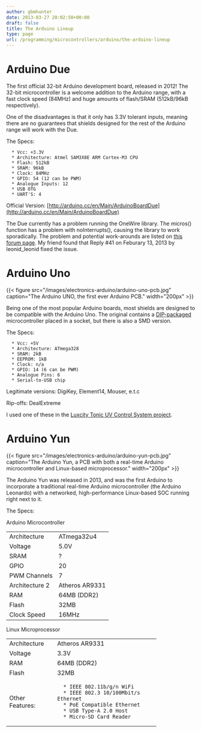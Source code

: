 ```yaml
---
author: gbmhunter
date: 2013-03-27 20:02:50+00:00
draft: false
title: The Arduino Lineup
type: page
url: /programming/microcontrollers/arduino/the-arduino-lineup
---
```


# Arduino Due




The first official 32-bit Arduino development board, released in 2012! The 32-bit microcontroller is a welcome addition to the Arduino range, with a fast clock speed (84MHz) and huge amounts of flash/SRAM (512kB/96kB respectively).




One of the disadvantages is that it only has 3.3V tolerant inputs, meaning there are no guarantees that shields designed for the rest of the Arduino range will work with the Due.




The Specs:





	  * Vcc: +3.3V
	  * Architecture: Atmel SAM3X8E ARM Cortex-M3 CPU
	  * Flash: 512kB
	  * SRAM: 96kB
	  * Clock: 84MHz
	  * GPIO: 54 (12 can be PWM)
	  * Analogue Inputs: 12
	  * USB OTG
	  * UART'S: 4



Official Version: [http://arduino.cc/en/Main/ArduinoBoardDue](http://arduino.cc/en/Main/ArduinoBoardDue)




The Due currently has a problem running the OneWire library. The micros() function has a problem with noInterrupts(), causing the library to work sporadically. The problem and potential work-arounds are listed on [this forum page](http://arduino.cc/forum/index.php/topic,141030.msg1117349.html). My friend found that Reply #41 on Feburary 13, 2013 by leonid_leonid fixed the issue.




# Arduino Uno




{{< figure src="/images/electronics-arduino/arduino-uno-pcb.jpg" caption="The Arduino UNO, the first ever Arduino PCB."  width="200px" >}}




Being one of the most popular Arduino boards, most shields are designed to be compatible with the Arduino Uno. The original contains a [DIP-packaged](http://blog.mbedded.ninja/electronics/circuit-design/component-packages) microcontroller placed in a socket, but there is also a SMD version.




The Specs:





	  * Vcc: +5V
	  * Architecture: ATmega328
	  * SRAM: 2kB
	  * EEPROM: 1kB
	  * Clock: n/a
	  * GPIO: 14 (6 can be PWM)
	  * Analogue Pins: 6
	  * Serial-to-USB chip



Legitimate versions: DigiKey, Element14, Mouser, e.t.c  

 Rip-offs: DealExtreme




I used one of these in the [Luxcity Tonic UV Control System project](http://blog.mbedded.ninja/electronics/projects/luxcity-uv-tonic-control-system).




# Arduino Yun




{{< figure src="/images/electronics-arduino/arduino-yun-pcb.jpg" caption="The Arduino Yun, a PCB with both a real-time Arduino microcontroller and Linux-based microprocessor."  width="200px" >}}




The Arduino Yun was released in 2013, and was the first Arduino to incorporate a traditional real-time Arduino microcontroller (the Arduino Leonardo) with a networked, high-performance Linux-based SOC running right next to it.




The Specs:




Arduino Microcontroller


<table style="width: 400px;" border="0" >
<tbody >
<tr >

<td >Architecture
</td>

<td >ATmega32u4
</td>
</tr>
<tr >

<td >Voltage
</td>

<td >5.0V
</td>
</tr>
<tr >

<td >SRAM
</td>

<td >?
</td>
</tr>
<tr >

<td >GPIO
</td>

<td >20
</td>
</tr>
<tr >

<td >PWM Channels
</td>

<td >7
</td>
</tr>
<tr >

<td >Architecture 2
</td>

<td >Atheros AR9331
</td>
</tr>
<tr >

<td >RAM
</td>

<td >64MB (DDR2)
</td>
</tr>
<tr >

<td >Flash
</td>

<td >32MB
</td>
</tr>
<tr >

<td >Clock Speed
</td>

<td >16MHz
</td>
</tr>
</tbody>
</table>


Linux Microprocessor


<table style="width: 400px;" border="0" >
<tbody >
<tr >

<td >Architecture
</td>

<td >Atheros AR9331
</td>
</tr>
<tr >

<td >Voltage
</td>

<td >3.3V
</td>
</tr>
<tr >

<td >RAM
</td>

<td >64MB (DDR2)
</td>
</tr>
<tr >

<td >Flash
</td>

<td >32MB
</td>
</tr>
<tr >

<td >Other Features:
</td>

<td >



	  * IEEE 802.11b/g/n WiFi
	  * IEEE 802.3 10/100Mbit/s Ethernet
	  * PoE Compatible Ethernet
	  * USB Type-A 2.0 Host
	  * Micro-SD Card Reader


</td>
</tr>
</tbody>
</table>
